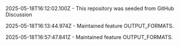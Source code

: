 2025-05-18T16:12:02.100Z - This repository was seeded from GitHub Discussion 

2025-05-18T16:13:44.974Z - Maintained feature OUTPUT_FORMATS.

2025-05-18T16:57:47.841Z - Maintained feature OUTPUT_FORMATS.

